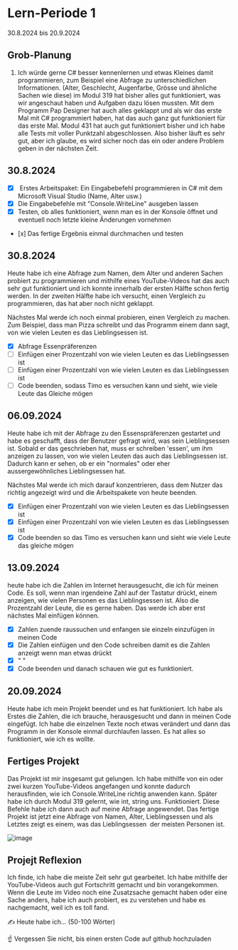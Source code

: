 # Lern-Periode 1

30.8.2024 bis 20.9.2024

## Grob-Planung

1. Ich würde gerne C# besser kennenlernen und etwas Kleines damit programmieren, zum Beispiel eine Abfrage zu unterschiedlichen Informationen. (Alter, Geschlecht, Augenfarbe, Grösse und ähnliche Sachen wie diese) im Modul 319 hat bisher alles gut funktioniert, was wir angeschaut haben und Aufgaben dazu lösen mussten. Mit dem Programm Pap Designer hat auch alles geklappt und als wir das erste Mal mit C# programmiert haben, hat das auch ganz gut funktioniert für das erste Mal. Modul 431 hat auch gut funktioniert bisher und ich habe alle Tests mit voller Punktzahl abgeschlossen. Also bisher läuft es sehr gut, aber ich glaube, es wird sicher noch das ein oder andere Problem geben in der nächsten Zeit.


## 30.8.2024

- [x]  Erstes Arbeitspaket: Ein Eingabebefehl programmieren in C# mit dem Microsoft Visual Studio (Name, Alter usw.)
- [x] Die Eingabebefehle mit "Console.WriteLine" ausgeben lassen
- [x] Testen, ob alles funktioniert, wenn man es in der Konsole öffnet und eventuell noch letzte kleine Änderungen vornehmen
- [x] Das fertige Ergebnis einmal durchmachen und testen



## 30.8.2024
Heute habe ich eine Abfrage zum Namen, dem Alter und anderen Sachen probiert zu programmieren und mithilfe eines YouTube-Videos hat das auch sehr gut funktioniert und ich konnte innerhalb der ersten Hälfte schon fertig werden. In der zweiten Hälfte habe ich versucht, einen Vergleich zu programmieren, das hat aber noch nicht geklappt.

Nächstes Mal werde ich noch einmal probieren, einen Vergleich zu machen. Zum Beispiel, dass man Pizza schreibt und das Programm einem dann sagt, von wie vielen Leuten es das Lieblingsessen ist.


- [x] Abfrage Essenpräferenzen
- [ ] Einfügen einer Prozentzahl von wie vielen Leuten es das Lieblingsessen ist
- [ ] Einfügen einer Prozentzahl von wie vielen Leuten es das Lieblingsessen ist
- [ ] Code beenden, sodass Timo es versuchen kann und sieht, wie viele Leute das Gleiche mögen

## 06.09.2024
Heute habe ich mit der Abfrage zu den Essenspräferenzen gestartet und habe es geschafft, dass der Benutzer gefragt wird, was sein Lieblingsessen ist. Sobald er das geschrieben hat, muss er schreiben 'essen', um ihm anzeigen zu lassen, von wie vielen Leuten das auch das Lieblingsessen ist. Dadurch kann er sehen, ob er ein "normales" oder eher aussergewöhnliches Lieblingsessen hat.

Nächstes Mal werde ich mich darauf konzentrieren, dass dem Nutzer das richtig angezeigt wird und die Arbeitspakete von heute beenden.

- [x] Einfügen einer Prozentzahl von wie vielen Leuten es das Lieblingsessen ist
- [x] Einfügen einer Prozentzahl von wie vielen Leuten es das Lieblingsessen ist
- [x] Code beenden so das Timo es versuchen kann und sieht wie viele Leute das gleiche mögen
      
## 13.09.2024
heute habe ich die Zahlen im Internet herausgesucht, die ich für meinen Code. Es soll, wenn man irgendeine Zahl auf der Tastatur drückt, einem anzeigen, wie vielen Personen es das Lieblingsessen ist. Also die Prozentzahl der Leute, die es gerne haben. Das werde ich aber erst nächstes Mal einfügen können.

- [x] Zahlen zuende raussuchen und enfangen sie einzeln einzufügen in meinen Code
- [x] Die Zahlen einfügen und den Code schreiben damit es die Zahlen anzeigt wenn man etwas drückt
- [x] " "
- [x] Code beenden und danach schauen wie gut es funktioniert.

## 20.09.2024
Heute habe ich mein Projekt beendet und es hat funktioniert. Ich habe als Erstes die Zahlen, die ich brauche, herausgesucht und dann in meinen Code eingefügt. Ich habe die einzelnen Texte noch etwas verändert und dann das Programm in der Konsole einmal durchlaufen lassen. Es hat alles so funktioniert, wie ich es wollte.

## Fertiges Projekt

Das Projekt ist mir insgesamt gut gelungen. Ich habe mithilfe von ein oder zwei kurzen YouTube-Videos angefangen und konnte dadurch herausfinden, wie ich Console.WriteLine richtig anwenden kann. Später habe ich durch Modul 319 gelernt, wie int, string uns. Funktioniert. Diese Befehle habe ich dann auch auf meine Abfrage angewendet. Das fertige Projekt ist jetzt eine Abfrage von Namen, Alter, Lieblingsessen und als Letztes zeigt es einem, was das Lieblingsessen  der meisten Personen ist.

![image](https://github.com/user-attachments/assets/36921850-2748-4a4d-aeef-779a117b2ab7)

## Projejt Reflexion

Ich finde, ich habe die meiste Zeit sehr gut gearbeitet. Ich habe mithilfe der YouTube-Videos auch gut Fortschritt gemacht und bin vorangekommen. Wenn die Leute im Video noch eine Zusatzsache gemacht haben oder eine Sache anders, habe ich auch probiert, es zu verstehen und habe es nachgemacht, weil ich es toll fand.


✍️ Heute habe ich... (50-100 Wörter)

☝️ Vergessen Sie nicht, bis einen ersten Code auf github hochzuladen
